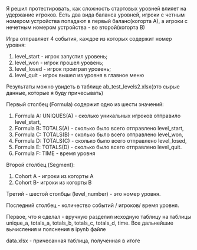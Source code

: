 Я решил протестировать, как сложность стартовых уровней влияет на удержание игроков.
Есть два вида баланса уровней, игроки с четным номером устройства попадают в первый баланс(когорта А), 
а игроки с нечетным номером устройства - во второй(когорта В)


Игра отправляет 4 события, каждое из которых содержит номер уровня:
1) level_start - игрок запустил уровень;
2) level_won - игрок прошел уровень;
3) level_losed - игрок проиграл уровень;
4) level_quit - игрок вышел из уровня в главное меню


Результаты можно увидеть в таблице ab_test_levels2.xlsx(это сырые данные, которые я буду причесывать)


Первый столбец (Formula) содержит одно из шести значений:
1) Formula A: UNIQUES(A) - сколько уникальных игроков отправило level_start,
2) Formula B: TOTALS(A) - сколько было всего отправлено level_start,
3) Formula С: TOTALS(B) - сколько было всего отправлено level_won,
4) Formula D: TOTALS(C) - сколько было всего отправлено level_losed,
5) Formula E: TOTALS(D) - сколько было всего отправлено level_quit.
6) Formula F: TIME - время уровня


Второй столбец (Segment):
1) Cohort A - игроки из когорты А
2) Сohort B- игроки из когорты B


Третий - шестой столбцы (level_number) - это номер уровня.


Последний столбец - количество событий / игроков/ время уровня.

Первое, что я сделал - вручную разделил исходную таблицу на таблицы unique_a, totals_a, totals_b, totals_c, totals_d, time. Все дальнейшие вычисления и пояснения в ipynb файле

data.xlsx - причесанная таблица, полученная в итоге
